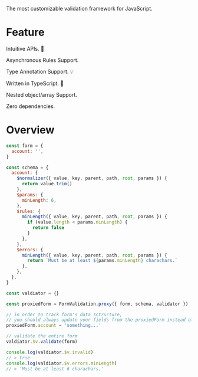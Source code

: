 The most customizable validation framework for JavaScript.

# Feature

Intuitive APIs. 🎯

Asynchronous Rules Support.

Type Annotation Support. 💡

Written in TypeScript. 💪

Nested object/array Support.

Zero dependencies.

# Overview

```javascript
const form = {
  account: '',
}

const schema = {
  account: {
    $normalizer({ value, key, parent, path, root, params }) {
      return value.trim()
    },
    $params: {
      minLength: 6,
    },
    $rules: {
      minLength({ value, key, parent, path, root, params }) {
        if (value.length < params.minLength) {
          return false
        }
      },
    },
    $errors: {
      minLength({ value, key, parent, path, root, params }) {
        return `Must be at least ${params.minLength} charachars.`
      },
    },
  },
}

const valdiator = {}

const proxiedForm = FormValidation.proxy({ form, schema, validator })

// in order to track form's data sctructure,
// you should always update your fields from the proxiedForm instead of the original form
proxiedForm.account = 'something...'

// validate the entire form
valdiator.$v.validate(form)

console.log(valdiator.$v.invalid)
// > true
console.log(valdiator.$v.errors.minLength)
// > 'Must be at least 6 charachars.'
```
